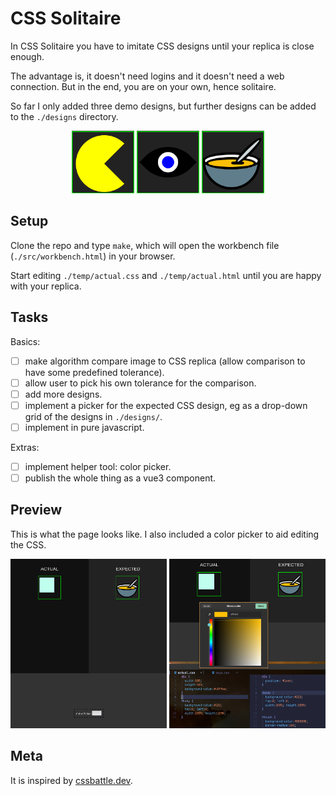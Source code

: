 
# CSS Solitaire

In CSS Solitaire you have to imitate CSS designs until your replica is close enough.

The advantage is, it doesn't need logins and it doesn't need a web connection.
But in the end, you are on your own, hence solitaire.


So far I only added three demo designs, but further designs can be added to the
`./designs` directory.
<p align='center'>
<img width='100px' src='./designs_demos/pacman.png' alt='image of pacman'/>
<img width='100px' src='./designs_demos/eye.png' alt='image of eye'/>
<img width='100px' src='./designs_demos/soup.png' alt='image of soup'/>
</p>

## Setup

Clone the repo and type `make`, which will open the workbench file (`./src/workbench.html`) in your browser.

Start editing `./temp/actual.css` and `./temp/actual.html` until you are happy
with your replica.

## Tasks

Basics:

 - [ ] make algorithm compare image to CSS replica (allow comparison to have some predefined tolerance).
 - [ ] allow user to pick his own tolerance for the comparison.
 - [ ] add more designs.
 - [ ] implement a picker for the expected CSS design, eg as a drop-down grid of the designs in `./designs/`.
 - [ ] implement in pure javascript.

Extras:

 - [ ] implement helper tool: color picker.
 - [ ] publish the whole thing as a vue3 component.

## Preview

This is what the page looks like. I also included a color picker to aid editing
the CSS.

<p align='center'>
<img width='250px' src='./demo1.png' alt='demo image 1'/>
<img width='250px' src='./demo2.png' alt='demo image 2'/>
</p>

## Meta

It is inspired by [cssbattle.dev](https://cssbattle.dev/).

